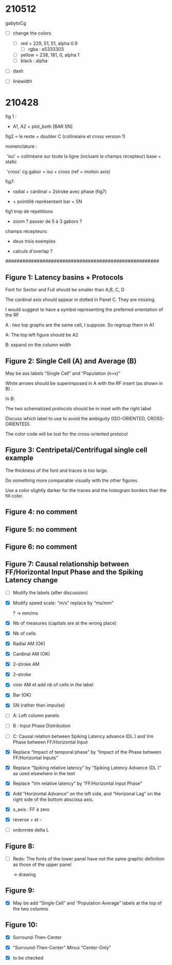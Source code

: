 # 210512

gabytoCg

- [ ] change the colors
  - [ ] red = 229, 51, 51, alpha 0.9
    - [ ] rgba : e5333303
  - [ ] yellow = 238, 181, 0, alpha 1
  - [ ] black : alpha 
- [ ] dash
- [ ] linewidth 



 # 210428

fig 1 :

- A1, A2 + plot_both [BAR SN]



fig2 = le reste + doubler C (collinéaire et cross version 1)

nomenclature : 

​	'iso' = collinéaire sur toute la ligne (incluant le champs récepteur) base = static

​	'cross' cg gabor = iso + cross (ref = motion axis)



fig7:

- radial + cardinal  + 2stroke avec phase (fig7)

- \+ pointillé représentant bar + SN



fig1 trop de répétitions

- zoom ? passer de 5 à 3 gabors ?



champs récepteurs:

- deux trois exemples

- calculs d'overlap ?






######################################################

 

## Figure 1: Latency basins + Protocols

Font for Sector and Full should be smaller than A,B, C, D

The cardinal axis should appear in dotted in Panel C. They are missing.

I would suggest to have a symbol representing the preferred orientation of the RF

A : two top graphs are the same cell, I suppose. So regroup them in A1

A: The top left figure should be A2

B: expand on the column width

 

 

## Figure 2: Single Cell (A) and Average (B)

May be ass labels “Single Cell” and “Population (n=x)”

White arrows should be superimposed in A with the RF insert (as shown in B) .

In B:

The two schematized protocols should be in inset with the right label 

Discuss which label to use to avoid the ambiguity (ISO-ORIENTED, CROSS-ORIENTED).

The color code will be lost for the cross-oriented protocol

 

## Figure 3: Centripetal/Centrifugal single cell example

The thickness of the font and traces is too large.

Do something more comparable visually with the other figures

Use a color slightly darker for the traces and the histogram borders than the fill color.

 

## Figure 4: no comment

 

## Figure 5: no comment

 

## Figure 6: no comment

 

## Figure 7: Causal relationship between FF/Horizontal Input Phase and the Spiking Latency change

- [ ] Modify the labels (after discussion)

- [x] Modify speed scale: “m/s” replace by “ms/mm”

  ?  -> mm/ms

- [x] Nb of measures (capitals are at the wrong place)

- [x] Nb of cells

- [x] Radial AM (OK)

- [x] Cardinal AM (OK)

- [x] 2-stroke AM

- [x] 2-stroke

- [x] virer AM et add nb of cells in the label

- [x] Bar (OK)

- [x] SN (rather than impulse)

- [ ] A: Left column panels

- [ ] B : Input Phase Distribution

- [ ] C: Causal relation between Spiking Latency advance (DL ) and Vm Phase between FF/Horizontal Input

- [x] Replace “Impact of temporal phase” by “Impact of the Phase between FF/Horizontal Inputs”

- [x] Replace “Spiking relative latency” by “Spiking Latency Advance (DL )” as used elsewhere in the text

- [x] Replace “Vm relative latency” by “FF/Horizontal Input Phase”

- [x] Add “Horizontal Advance” on the left side, and “Horizonal Lag” on the right side of the bottom abscissa axis.

- [x] x_axis : FF à zero

- [x] reverse + et -

- [ ] ordonnée delta L

## Figure 8:

- [ ] Redo: The fonts of the lower panel have not the same graphic definition as those of the upper panel

  -> drawing

## Figure 9:

- [x] May be add “Single Cell” and “Population Average” labels at the top of the two columns

 

## Figure 10:

- [x] Surround-Then-Center
- [x] “Surround-Then-Center” *Minus* “Center-Only”
- [x] to be checked

 